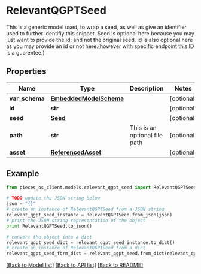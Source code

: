 # RelevantQGPTSeed

This is a generic model used, to wrap a seed, as well as give an identifier used to further identifiy this snippet.  Seed is optional here because you may just want to provide the id, and not the original seed.  id is also optional here as you may provide an id or not here.(however with specific endpoint this ID is a guarentee.)

## Properties

Name | Type | Description | Notes
------------ | ------------- | ------------- | -------------
**var_schema** | [**EmbeddedModelSchema**](EmbeddedModelSchema.md) |  | [optional] 
**id** | **str** |  | [optional] 
**seed** | [**Seed**](Seed.md) |  | [optional] 
**path** | **str** | This is an optional file path | [optional] 
**asset** | [**ReferencedAsset**](ReferencedAsset.md) |  | [optional] 

## Example

```python
from pieces_os_client.models.relevant_qgpt_seed import RelevantQGPTSeed

# TODO update the JSON string below
json = "{}"
# create an instance of RelevantQGPTSeed from a JSON string
relevant_qgpt_seed_instance = RelevantQGPTSeed.from_json(json)
# print the JSON string representation of the object
print RelevantQGPTSeed.to_json()

# convert the object into a dict
relevant_qgpt_seed_dict = relevant_qgpt_seed_instance.to_dict()
# create an instance of RelevantQGPTSeed from a dict
relevant_qgpt_seed_form_dict = relevant_qgpt_seed.from_dict(relevant_qgpt_seed_dict)
```
[[Back to Model list]](../README.md#documentation-for-models) [[Back to API list]](../README.md#documentation-for-api-endpoints) [[Back to README]](../README.md)


